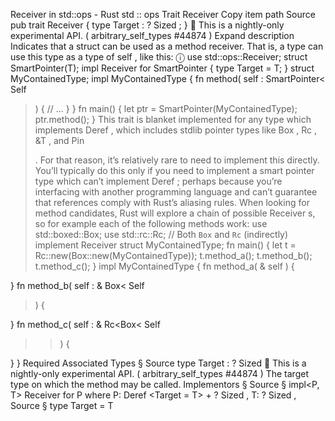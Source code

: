 Receiver in std::ops - Rust
std
::
ops
Trait
Receiver
Copy item path
Source
pub trait Receiver {
    type
Target
: ?
Sized
;
}
🔬
This is a nightly-only experimental API. (
arbitrary_self_types
#44874
)
Expand description
Indicates that a struct can be used as a method receiver.
That is, a type can use this type as a type of
self
, like this:
ⓘ
use
std::ops::Receiver;
struct
SmartPointer<T>(T);
impl
<T> Receiver
for
SmartPointer<T> {
type
Target = T;
}
struct
MyContainedType;
impl
MyContainedType {
fn
method(
self
: SmartPointer<
Self
>) {
// ...
}
}
fn
main() {
let
ptr = SmartPointer(MyContainedType);
  ptr.method();
}
This trait is blanket implemented for any type which implements
Deref
, which includes stdlib pointer types like
Box<T>
,
Rc<T>
,
&T
,
and
Pin<P>
. For that reason, it’s relatively rare to need to
implement this directly. You’ll typically do this only if you need
to implement a smart pointer type which can’t implement
Deref
; perhaps
because you’re interfacing with another programming language and can’t
guarantee that references comply with Rust’s aliasing rules.
When looking for method candidates, Rust will explore a chain of possible
Receiver
s, so for example each of the following methods work:
use
std::boxed::Box;
use
std::rc::Rc;
// Both `Box` and `Rc` (indirectly) implement Receiver
struct
MyContainedType;
fn
main() {
let
t = Rc::new(Box::new(MyContainedType));
  t.method_a();
  t.method_b();
  t.method_c();
}
impl
MyContainedType {
fn
method_a(
&
self
) {

  }
fn
method_b(
self
:
&
Box<
Self
>) {

  }
fn
method_c(
self
:
&
Rc<Box<
Self
>>) {

  }
}
Required Associated Types
§
Source
type
Target
: ?
Sized
🔬
This is a nightly-only experimental API. (
arbitrary_self_types
#44874
)
The target type on which the method may be called.
Implementors
§
Source
§
impl<P, T>
Receiver
for P
where
    P:
Deref
<Target = T> + ?
Sized
,
    T: ?
Sized
,
Source
§
type
Target
= T
